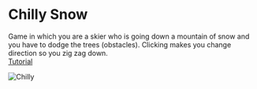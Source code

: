 # Chilly Snow
Game in which you are a skier who is going down a mountain of snow and you have to dodge the trees (obstacles).
Clicking makes you change direction so you zig zag down.<br />
[Tutorial](https://youtu.be/PBgdRFrJ3Uk)

![Chilly](https://user-images.githubusercontent.com/68016784/164957571-406ad96a-9281-4919-9d1e-670f8b8d7a23.gif)
